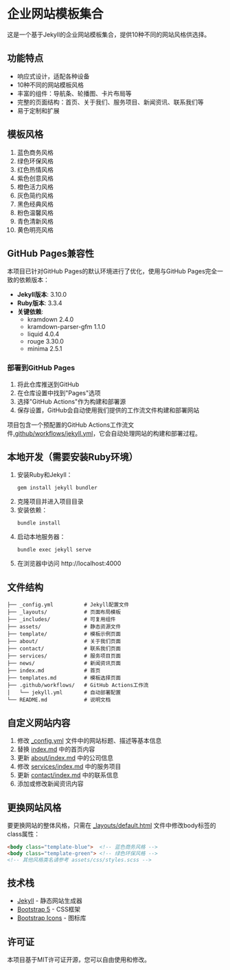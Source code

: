 # 企业网站模板集合

这是一个基于Jekyll的企业网站模板集合，提供10种不同的网站风格供选择。

## 功能特点

- 响应式设计，适配各种设备
- 10种不同的网站模板风格
- 丰富的组件：导航条、轮播图、卡片布局等
- 完整的页面结构：首页、关于我们、服务项目、新闻资讯、联系我们等
- 易于定制和扩展

## 模板风格

1. 蓝色商务风格
2. 绿色环保风格
3. 红色热情风格
4. 紫色创意风格
5. 橙色活力风格
6. 灰色简约风格
7. 黑色经典风格
8. 粉色温馨风格
9. 青色清新风格
10. 黄色明亮风格

## GitHub Pages兼容性

本项目已针对GitHub Pages的默认环境进行了优化，使用与GitHub Pages完全一致的依赖版本：

- **Jekyll版本**: 3.10.0
- **Ruby版本**: 3.3.4
- **关键依赖**: 
  - kramdown 2.4.0
  - kramdown-parser-gfm 1.1.0
  - liquid 4.0.4
  - rouge 3.30.0
  - minima 2.5.1

### 部署到GitHub Pages

1. 将此仓库推送到GitHub
2. 在仓库设置中找到"Pages"选项
3. 选择"GitHub Actions"作为构建和部署源
4. 保存设置，GitHub会自动使用我们提供的工作流文件构建和部署网站

项目包含一个预配置的GitHub Actions工作流文件[.github/workflows/jekyll.yml](.github/workflows/jekyll.yml)，它会自动处理网站的构建和部署过程。

## 本地开发（需要安装Ruby环境）

1. 安装Ruby和Jekyll：
   ```
   gem install jekyll bundler
   ```
2. 克隆项目并进入项目目录
3. 安装依赖：
   ```
   bundle install
   ```
4. 启动本地服务器：
   ```
   bundle exec jekyll serve
   ```
5. 在浏览器中访问 http://localhost:4000

## 文件结构

```
├── _config.yml          # Jekyll配置文件
├── _layouts/            # 页面布局模板
├── _includes/           # 可复用组件
├── assets/              # 静态资源文件
├── template/            # 模板示例页面
├── about/               # 关于我们页面
├── contact/             # 联系我们页面
├── services/            # 服务项目页面
├── news/                # 新闻资讯页面
├── index.md             # 首页
├── templates.md         # 模板选择页面
├── .github/workflows/   # GitHub Actions工作流
│   └── jekyll.yml       # 自动部署配置
└── README.md            # 说明文档
```

## 自定义网站内容

1. 修改 [_config.yml](_config.yml) 文件中的网站标题、描述等基本信息
2. 替换 [index.md](index.md) 中的首页内容
3. 更新 [about/index.md](about/index.md) 中的公司信息
4. 修改 [services/index.md](services/index.md) 中的服务项目
5. 更新 [contact/index.md](contact/index.md) 中的联系信息
6. 添加或修改新闻资讯内容

## 更换网站风格

要更换网站的整体风格，只需在 [_layouts/default.html](_layouts/default.html) 文件中修改body标签的class属性：

```html
<body class="template-blue">  <!-- 蓝色商务风格 -->
<body class="template-green"> <!-- 绿色环保风格 -->
<!-- 其他风格类名请参考 assets/css/styles.scss -->
```

## 技术栈

- [Jekyll](https://jekyllrb.com/) - 静态网站生成器
- [Bootstrap 5](https://getbootstrap.com/) - CSS框架
- [Bootstrap Icons](https://icons.getbootstrap.com/) - 图标库

## 许可证

本项目基于MIT许可证开源，您可以自由使用和修改。